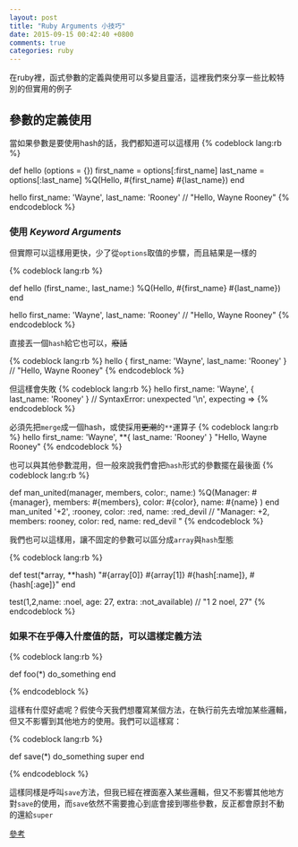 ```yaml
---
layout: post
title: "Ruby Arguments 小技巧"
date: 2015-09-15 00:42:40 +0800
comments: true
categories: ruby
---
```

在ruby裡，函式參數的定義與使用可以多變且靈活，這裡我們來分享一些比較特別的但實用的例子
<!--more-->

## 參數的定義使用

當如果參數是要使用hash的話，我們都知道可以這樣用
{% codeblock lang:rb %}

def hello (options = {})
  first_name = options[:first_name]
  last_name = options[:last_name]
  %Q(Hello, #{first_name} #{last_name})
end

hello first_name: 'Wayne', last_name: 'Rooney'
// "Hello, Wayne Rooney" 
{% endcodeblock %}

### 使用 *Keyword Arguments*

但實際可以這樣用更快，少了從`options`取值的步驟，而且結果是一樣的

{% codeblock lang:rb %}

def hello (first_name:, last_name:)
  %Q(Hello, #{first_name} #{last_name})
end

hello first_name: 'Wayne', last_name: 'Rooney'
// "Hello, Wayne Rooney" 
{% endcodeblock %}

直接丟一個`hash`給它也可以，~~廢話~~

{% codeblock lang:rb %}
hello { first_name: 'Wayne', last_name: 'Rooney' } 
// "Hello, Wayne Rooney" 
{% endcodeblock %}

但這樣會失敗
{% codeblock lang:rb %}
hello first_name: 'Wayne', { last_name: 'Rooney' } 
// SyntaxError: unexpected '\n', expecting =>
{% endcodeblock %}

必須先把`merge`成一個hash，或使採用~~更潮~~的`**`運算子
{% codeblock lang:rb %}
hello first_name: 'Wayne', **{ last_name: 'Rooney' } 
"Hello, Wayne Rooney"
{% endcodeblock %}

也可以與其他參數混用，但一般來說我們會把`hash`形式的參數擺在最後面
{% codeblock lang:rb %}

 def man_united(manager, members, color:, name:)
    %Q(Manager: #{manager}, members: #{members}, color: #{color}, name: #{name} )
 end
 man_united '+2', :rooney, color: :red, name: :red_devil
 // "Manager: +2, members: rooney, color: red, name: red_devil "
{% endcodeblock %}

我們也可以這樣用，讓不固定的參數可以區分成`array`與`hash`型態

{% codeblock lang:rb %}

 def test(*array, **hash)
 	"#{array[0]} #{array[1]} #{hash[:name]}, #{hash[:age]}"
 end
 
 test(1,2,name: :noel, age: 27, extra: :not_available)
 // "1 2 noel, 27"
{% endcodeblock %}

### 如果不在乎傳入什麼值的話，可以這樣定義方法

{% codeblock lang:rb %}

 def foo(*)
 	do_something
 end
 
{% endcodeblock %}

這樣有什麼好處呢？假使今天我們想覆寫某個方法，在執行前先去增加某些邏輯，但又不影響到其他地方的使用。我們可以這樣寫：

{% codeblock lang:rb %}

 def save(*)
 	do_something
 	super
 end
 
{% endcodeblock %}

這樣同樣是呼叫`save`方法，但我已經在裡面塞入某些邏輯，但又不影響其他地方對`save`的使用，而`save`依然不需要擔心到底會接到哪些參數，反正都會原封不動的還給`super`

[參考](http://www.justinweiss.com/blog/2015/03/30/fun-with-keyword-arguments/)

